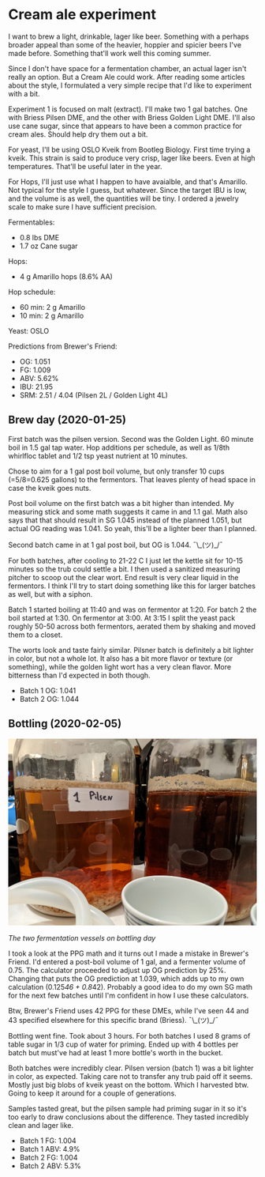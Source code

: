 # Cream ale experiment

I want to brew a light, drinkable, lager like beer. Something with a
perhaps broader appeal than some of the heavier, hoppier and spicier
beers I've made before. Something that'll work well this coming
summer.

Since I don't have space for a fermentation chamber, an actual lager
isn't really an option. But a Cream Ale could work. After reading some
articles about the style, I formulated a very simple recipe that I'd
like to experiment with a bit.

Experiment 1 is focused on malt (extract). I'll make two 1 gal
batches. One with Briess Pilsen DME, and the other with Briess Golden
Light DME. I'll also use cane sugar, since that appears to have been a
common practice for cream ales. Should help dry them out a bit.

For yeast, I'll be using OSLO Kveik from Bootleg Biology. First time
trying a kveik. This strain is said to produce very crisp, lager like
beers. Even at high temperatures. That'll be useful later in the year.

For Hops, I'll just use what I happen to have avaialble, and that's
Amarillo. Not typical for the style I guess, but whatever. Since the
target IBU is low, and the volume is as well, the quantities will be
tiny. I ordered a jewelry scale to make sure I have sufficient
precision.

Fermentables:
 - 0.8 lbs DME
 - 1.7 oz  Cane sugar

Hops:
 - 4 g     Amarillo hops (8.6% AA)

Hop schedule:
- 60 min: 2 g Amarillo
- 10 min: 2 g Amarillo

Yeast: OSLO

Predictions from Brewer's Friend:
- OG: 1.051
- FG: 1.009
- ABV: 5.62%
- IBU: 21.95
- SRM: 2.51 / 4.04 (Pilsen 2L / Golden Light 4L)

## Brew day (2020-01-25)

First batch was the pilsen version. Second was the Golden Light. 60
minute boil in 1.5 gal tap water. Hop additions per schedule, as well
as 1/8th whirlfloc tablet and 1/2 tsp yeast nutrient at 10 minutes.

Chose to aim for a 1 gal post boil volume, but only transfer 10 cups
(=5/8=0.625 gallons) to the fermentors. That leaves plenty of head
space in case the kveik goes nuts.

Post boil volume on the first batch was a bit higher than intended. My
measuring stick and some math suggests it came in and 1.1 gal. Math
also says that that should result in SG 1.045 instead of the planned
1.051, but actual OG reading was 1.041. So yeah, this'll be a lighter
beer than I planned.

Second batch came in at 1 gal post boil, but OG is 1.044. ¯\\\_(ツ)\_/¯

For both batches, after cooling to 21-22 C I just let the kettle sit
for 10-15 minutes so the trub could settle a bit. I then used a
sanitized measuring pitcher to scoop out the clear wort. End result is
very clear liquid in the fermentors. I think I'll try to start doing
something like this for larger batches as well, but with a siphon.

Batch 1 started boiling at 11:40 and was on fermentor at 1:20. For
batch 2 the boil started at 1:30. On fermentor at 3:00. At 3:15 I
split the yeast pack roughly 50-50 across both fermentors, aerated
them by shaking and moved them to a closet.

The worts look and taste fairly similar. Pilsner batch is definitely a
bit lighter in color, but not a whole lot. It also has a bit more
flavor or texture (or something), while the golden light wort has a
very clean flavor. More bitterness than I'd expected in both though.

- Batch 1 OG: 1.041
- Batch 2 OG: 1.044

## Bottling (2020-02-05)

![The fermentation vessels on bottling day](fermenters_2020-01-25.jpg)

*The two fermentation vessels on bottling day*

I took a look at the PPG math and it turns out I made a mistake in
Brewer's Friend. I'd entered a post-boil volume of 1 gal, and a
fermenter volume of 0.75. The calculator proceeded to adjust up OG
prediction by 25%. Changing that puts the OG prediction at 1.039,
which adds up to my own calculation (0.125*46 + 0.8*42). Probably a
good idea to do my own SG math for the next few batches until I'm
confident in how I use these calculators.

Btw, Brewer's Friend uses 42 PPG for these DMEs, while I've seen 44
and 43 specified elsewhere for this specific brand
(Briess). ¯\\\_(ツ)\_/¯

Bottling went fine. Took about 3 hours. For both batches I used 8
grams of table sugar in 1/3 cup of water for priming. Ended up with 4
bottles per batch but must've had at least 1 more bottle's worth in
the bucket.

Both batches were incredibly clear. Pilsen version (batch 1) was a bit
lighter in color, as expected. Taking care not to transfer any trub
paid off it seems. Mostly just big blobs of kveik yeast on the
bottom. Which I harvested btw. Going to keep it around for a couple of
generations.

Samples tasted great, but the pilsen sample had priming sugar in it so
it's too early to draw conclusions about the difference. They tasted
incredibly clean and lager like.

- Batch 1 FG: 1.004
- Batch 1 ABV: 4.9%
- Batch 2 FG: 1.004
- Batch 2 ABV: 5.3%
